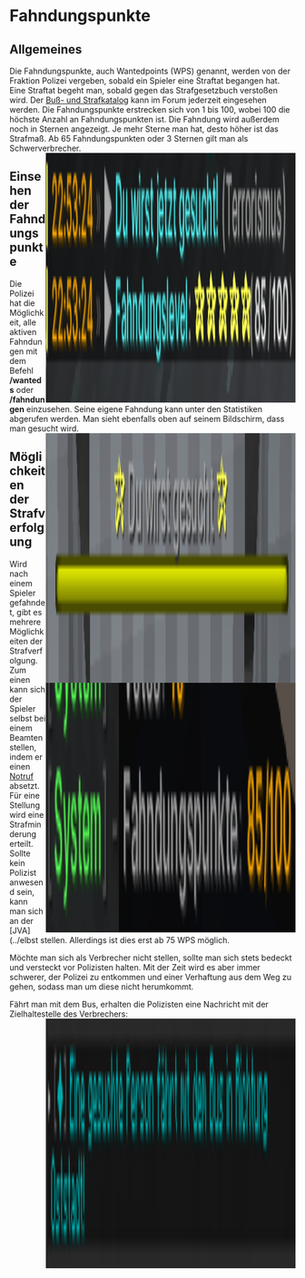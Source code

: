 # Fahndungspunkte

## Allgemeines
Die Fahndungspunkte, auch Wantedpoints (WPS) genannt, werden von der Fraktion Polizei vergeben, sobald ein Spieler eine Straftat begangen hat. Eine Straftat begeht man, sobald gegen das Strafgesetzbuch verstoßen wird. Der [Buß- und Strafkatalog](https://germanrp.eu/forum/index.php?thread/831-wichtig-bu%C3%9F-und-strafkatalog/) kann im Forum jederzeit eingesehen werden. Die Fahndungspunkte erstrecken sich von 1 bis 100, wobei 100 die höchste Anzahl an Fahndungspunkten ist. Die Fahndung wird außerdem noch in Sternen angezeigt. Je mehr Sterne man hat, desto höher ist das Strafmaß. Ab 65 Fahndungspunkten oder 3 Sternen gilt man als Schwerverbrecher.
<img align="right" width="440" height="440" src="../../../assets/image/allgemein/fahndungspunkte/FahndungErhalten.png">

## Einsehen der Fahndungspunkte
Die Polizei hat die Möglichkeit, alle aktiven Fahndungen mit dem Befehl **/wanteds** oder **/fahndungen** einzusehen. Seine eigene Fahndung kann unter den Statistiken abgerufen werden. Man sieht ebenfalls oben auf seinem Bildschirm, dass man gesucht wird.
<img align="right" width="440" height="440" src="../../../assets/image/allgemein/fahndungspunkte/FahndungBossbar.png">
<img align="right" width="440" height="440" src="../../../assets/image/allgemein/fahndungspunkte/FahndungspunkteStats.png">

## Möglichkeiten der Strafverfolgung
Wird nach einem Spieler gefahndet, gibt es mehrere Möglichkeiten der Strafverfolgung. Zum einen kann sich der Spieler selbst bei einem Beamten stellen, indem er einen [Notruf](../../pages/allgemein/notrufe.md) absetzt. Für eine Stellung wird eine Strafminderung erteilt. Sollte kein Polizist anwesend sein, kann man sich an der [JVA](../elbst stellen. Allerdings ist dies erst ab 75 WPS möglich.

Möchte man sich als Verbrecher nicht stellen, sollte man sich stets bedeckt und versteckt vor Polizisten halten. Mit der Zeit wird es aber immer schwerer, der Polizei zu entkommen und einer Verhaftung aus dem Weg zu gehen, sodass man um diese nicht herumkommt.

Fährt man mit dem Bus, erhalten die Polizisten eine Nachricht mit der Zielhaltestelle des Verbrechers:
<img align="right" width="440" height="440" src="../../../assets/image/allgemein/fahndungspunkte/FahndungBus.png">
